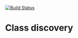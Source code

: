 [![Build Status](https://secure.travis-ci.org/donquixote/class-discovery.png)](https://travis-ci.org/donquixote/class-discovery)

# Class discovery

